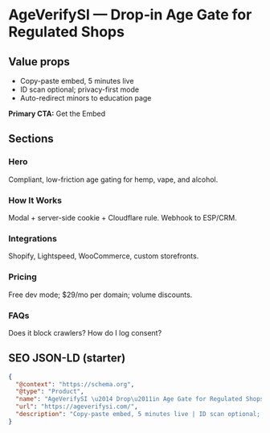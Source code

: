 # AgeVerifySI — Drop‑in Age Gate for Regulated Shops
## Value props
- Copy-paste embed, 5 minutes live
- ID scan optional; privacy-first mode
- Auto-redirect minors to education page

**Primary CTA:** Get the Embed

## Sections
### Hero
Compliant, low-friction age gating for hemp, vape, and alcohol.

### How It Works
Modal + server-side cookie + Cloudflare rule. Webhook to ESP/CRM.

### Integrations
Shopify, Lightspeed, WooCommerce, custom storefronts.

### Pricing
Free dev mode; $29/mo per domain; volume discounts.

### FAQs
Does it block crawlers? How do I log consent?

## SEO JSON-LD (starter)
```json
{
  "@context": "https://schema.org",
  "@type": "Product",
  "name": "AgeVerifySI \u2014 Drop\u2011in Age Gate for Regulated Shops",
  "url": "https://ageverifysi.com/",
  "description": "Copy-paste embed, 5 minutes live | ID scan optional; privacy-first mode | Auto-redirect minors to education page"
}
```

<!-- Last verified: 2025-10-02 -->
